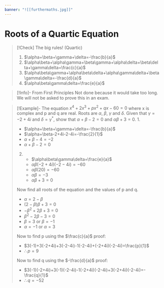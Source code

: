 ```yaml
---
banner: "![[furthermaths.jpg]]"
---
```

# Roots of a Quartic Equation


> [!Check] The big rules! (Quartic)
> 1. $\alpha+\beta+\gamma+\delta=-\frac{b}{a}$
> 2. $\alpha\beta+\alpha\gamma+\beta\gamma+\alpha\delta+\beta\delta+\gamma\delta=\frac{c}{a}$
> 3. $\alpha\beta\gamma+\alpha\beta\delta+\alpha\gamma\delta+\beta\gamma\delta=-\frac{d}{a}$
> 4. $\alpha\beta\gamma\delta=\frac{e}{a}$

> [!Info]- From First Principles
> Not done because it would take too long. We will not be asked to prove this in an exam.

> [!Example]- The equation $x^4+2x^3+px^2+qx-60=0$ where x is complex and p and q are real. Roots are $\alpha$, $\beta$, $\gamma$ and $\delta$. Given that $\gamma=-2+4i$ and $\delta=\gamma^*$, show that $\alpha+\beta-2=0$ and $\alpha\beta+3=0$.
> 1.
> 	- $\alpha+\beta+\gamma+\delta=-\frac{b}{a}$
> 	- $\alpha+\beta-2+4i-2-4i=-\frac{2}{1}$
> 	- $\alpha+\beta-4=-2$
> 	- $\alpha+\beta-2=0$
> 2. 
>    - $\alpha\beta\gamma\delta=\frac{e}{a}$
>    - $\alpha\beta(-2+4i)(-2-4i)=-60$
>    - $\alpha\beta(20)=-60$
>    - $\alpha\beta=-3$
>    - $\alpha\beta+3=0$
>
> Now find all roots of the equation and the values of p and q.
> - $\alpha=2-\beta$
> - $(2-\beta)\beta+3=0$
> - $-\beta^2+2\beta+3=0$
> - $\beta^2-2\beta-3=0$
> - $\beta=3$ or $\beta=-1$
> - $\alpha=-1$ or $\alpha=3$
> 
> Now to find p using the $\frac{c}{a}$ proof:
> - $3(-1)+3(-2+4i)+3(-2-4i)-1(-2-4i)+(-2+4i)(-2-4i)=\frac{p}{1}$
> - $\therefore p=9$
> 
> Now to find q using the $-\frac{d}{a}$ proof:
> - $3(-1)(-2+4i)+3(-1)(-2-4i)-1(-2+4i)(-2-4i)+3(-2+4i)(-2-4i)=-\frac{q}{1}$
> - $\therefore q=-52$


